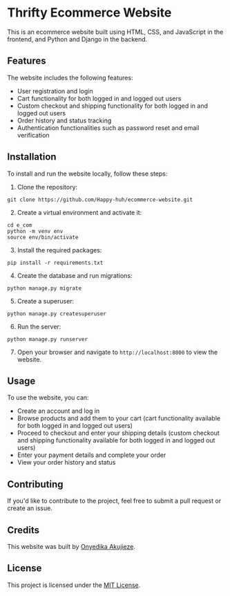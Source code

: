 # Thrifty Ecommerce Website

This is an ecommerce website built using HTML, CSS, and JavaScript in the frontend, and Python and Django in the backend.

## Features

The website includes the following features:

- User registration and login
- Cart functionality for both logged in and logged out users
- Custom checkout and shipping functionality for both logged in and logged out users
- Order history and status tracking
- Authentication functionalities such as password reset and email verification

## Installation

To install and run the website locally, follow these steps:

1. Clone the repository:

```
git clone https://github.com/Happy-huh/ecommerce-website.git
```

2. Create a virtual environment and activate it:

```
cd e_com
python -m venv env
source env/bin/activate
```

3. Install the required packages:

```
pip install -r requirements.txt
```

4. Create the database and run migrations:

```
python manage.py migrate
```

5. Create a superuser:

```
python manage.py createsuperuser
```

6. Run the server:

```
python manage.py runserver
```

7. Open your browser and navigate to `http://localhost:8000` to view the website.

## Usage

To use the website, you can:

- Create an account and log in
- Browse products and add them to your cart (cart functionality available for both logged in and logged out users)
- Proceed to checkout and enter your shipping details (custom checkout and shipping functionality available for both logged in and logged out users)
- Enter your payment details and complete your order
- View your order history and status

## Contributing

If you'd like to contribute to the project, feel free to submit a pull request or create an issue.

## Credits

This website was built by [Onyedika Akujieze](https://github.com/Happy-huh).

## License

This project is licensed under the [MIT License](https://opensource.org/licenses/MIT).